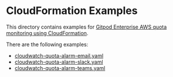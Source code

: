 # CloudFormation Examples

This directory contains examples for [Gitpod Enterprise AWS quota monitoring using CloudFormation](https://www.gitpod.io/docs/enterprise/deploy-gitpod/cf-quota-monitoring).

There are the following examples:
- [cloudwatch-quota-alarm-email.yaml](cloudwatch-quota-alarm-email.yaml)
- [cloudwatch-quota-alarm-slack.yaml](cloudwatch-quota-alarm-slack.yaml)
- [cloudwatch-quota-alarm-teams.yaml](cloudwatch-quota-alarm-teams.yaml)